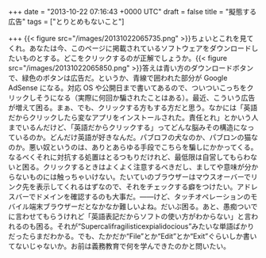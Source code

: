
+++
date = "2013-10-22 07:16:43 +0000 UTC"
draft = false
title = "擬態する広告"
tags = ["とりとめもないこと"]

+++
{{< figure src="/images/20131022065735.png"  >}}ちょいとこれを見てくれ。あなたは今、このページに掲載されているソフトウェアをダウンロードしたいものとする。どこをクリックするのが正解でしょうか。{{< figure src="/images/20131022065850.png"  >}}答えは青い方のダウンロードボタンで、緑色のボタンは広告だ。というか、青線で囲われた部分が Google AdSense になる。対応 OS や公開日まで書いてあるので、ついついこっちをクリックしそうになる（実際に何回か騙されたことはある）。最近、こういう広告が増えて困る。まぁ、でも、クリックする方もする方だと思う。なかには「英語だからクリックしたら変なアプリをインストールされた。責任とれ」とかいう人までいるんだけど、「英語だからクリックする」ってどんな脳みその構造になっているのか。どんだけ英語が好きなんだ。パブロフの犬なのか、パブロンの猫なのか。悪い奴というのは、ありとあらゆる手段でこちらを騙しにかかってくる。なるべくそれに対抗する処置はとるつもりだけれど、最低限は自営してもらわないと困る。クリックするときはよくよく注意するべきだし、ましてや意味が分からないものには触っちゃいけない。たいていのブラウザーはマウスオーバーでリンク先を表示してくれるはずなので、それをチェックする癖をつけたい。アドレスバーでドメインを確認するのも大事だ。――けど、タッチオペレーションのモバイル端末ブラウザーだとなかなか難しいよね。だいぶ困る。あと、愚痴ついでに言わせてもらうけれど「英語表記だからソフトの使い方がわからない」と言われるのも困る。それが“Supercalifragilisticexpialidocious”みたいな単語ばかりだったらまだわかる。でも、たかだか“File”とか“Edit”とか“Exit”ぐらいしか書いてないじゃないか。お前は義務教育で何を学んできたのかと問いたい。


